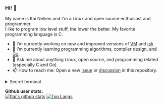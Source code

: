 ### Hi! 👋

My name is Itai Nelken and I'm a Linux and open source enthusiast and programmer.<br>
I like to program low level stuff, the lower the better. My favorite programming language is C.
<!--
**Itai-Nelken/Itai-Nelken** is a ✨ _special_ ✨ repository because its `README.md` (this file) appears on your GitHub profile.

Here are some ideas to get you started:
- 🔭 I’m currently working on random RPI projects, mainly on creating a [guide](https://bit.ly/ubuntu-pi-fixes) for                           Ubuntu on RPi with fixes and apps that need a bit of tinkering to get working. and on [compiling Etcher for armhf/arm64](https://github.com/Itai-Nelken/Etcher-arm-32-64) each time a new version is out for [pi-apps](https://github.com/botspot/pi-apps/).
-->
- 🔭 I’m currently working on new and improved versions of [VM](https://github.com/Itai-Nelken/VM) and [ish](https://github.com/Itai-Nelken/ish).
- 🌱 I’m currently learning programming algorithms, compiler design, and [Go](https://golang.org).
- 💬 Ask me about anything Linux, open source, and programming related (especially C and Go).
- 📫 How to reach me: Open a new [issue](https://github.com/Itai-Nelken/Itai-Nelken/issues/new/choose) or [discussion](https://github.com/Itai-Nelken/Itai-Nelken/discussions/new) in this repository.
<!--
- 📫 How to reach me: Discord user Itai#2696 
-->

<details>
<summary> Secret terminal </summary>

### How I learnt to code (sort of)
##### installing skills = weeks of reading and trying stuff
```
$ ./Itai --skill=python --load-brain
loading brain...
turning it on...
brain: attempting to load Python skills...
brain: FATAL ERROR: Python skills are missing! can't run brain with Python skill!
$ ./Itai --skill=C --load-brain
loading brain...
turning it on...
brain: attempting to load c skills...
brain: FATAL ERROR: C skills are incomplete and corrupted! stop copying and start learning Itai!!
$ ./Itai --skill=bash --load-brain
loading brain...
turning it on...
brain: attempting to load bash skills... WARNING: brain might malfunction becasue of mediocre bash skills!
SUCCESS! - brain partialy on
$ ./Itai --load-brain
loading brain...
turning it on...
brain: no coding skills selected!
SUCCESS! - brain on but doesn't have skills!
$ ./Itai install --skills bash
searching for skill 'bash'...
found skill 'bash'...
installing skill 'bash'...
0%[###############################]100%
SUCCESS! - installed skill bash!
$./Itai --skill=bash --load brain
loading brain...
turning it on...
brain: attempting to load Bash skills...
SUCCESS! - your bash scripts are getting better every day!
$ ./Itai install --skills python
searching for skill 'python'...
ERROR: skill 'python' not found, trying again...
WARNING: skill 'python' in repository 'Itai' isn't complete!
installing skill 'python'...
0%[###############################]100%
SUCCESS! - installed skill python!
$ ./Itai --skill=python --load-brain
loading brain...
turning it on...
brain: attempting to load Python skills...
brain: FATAL ERROR: python skills are incomplete and corrupted! stop copying and start learning Itai!!
$./Itai install --skills c
searching for skill 'c'...
installing skill 'c'...
0%[###############################]100%
SUCCESS! - installed skill c!
$ ./Itai --skill=c --load-brain
loading brain...
turning it on...
brain: attempting to load C skills...
SUCCESS! - you are getting better at C every day (you even understood pointers!)!
$ ./Itai install --skills go
searching for skill 'go'...
installing skill 'go'...
0%[###############################]100%
SUCCESS! - installed skill 'go'!
$ ./Itai --skill=go --load-brain
loading brain...
turning it on...
brain: attempting to load Go skills...
SUCCESS! - you are getting better at Go every day!
$
```
</details>

<b>Github user stats:</b><br>
[![Itai's github stats](https://github-readme-stats.vercel.app/api?username=Itai-Nelken&theme=dark&show_icons=true)](https://github.com/anuraghazra/github-readme-stats)
[![Top Langs](https://github-readme-stats.vercel.app/api/top-langs/?username=Itai-Nelken&layout=compact&theme=dark)](https://github.com/anuraghazra/github-readme-stats)
<!--
[![Top Langs](https://github-readme-stats.vercel.app/api/top-langs/?username=Itai-Nelken)](https://github.com/anuraghazra/github-readme-stats)
-->
<!--
- 👯 I’m looking to collaborate on ...
- 🤔 I’m looking for help with ...
- 😄 Pronouns: ...
- ⚡ Fun fact: ...
-->
